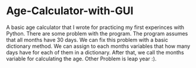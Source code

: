 # Age-Calculator-with-GUI
A basic age calculator that I wrote for practicing my first experinces with Python.
There are some problem with the program. The program assumes that all months have 30 days. We can fix this problem with a basic dictionary method. We can assign to each months variables that how many days have for each of them in a dictionary. After that, we call the months variable for calculating the age.
Other Problem is leap year :).
